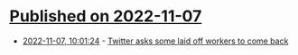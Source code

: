 # [Published on 2022-11-07](index.md)

* [2022-11-07, 10:01:24](https://news.ycombinator.com/item?id=33503755) - [Twitter asks some laid off workers to come back](https://www.reuters.com/article/twitter-layoffs-idCAKBN2RW0F9)
